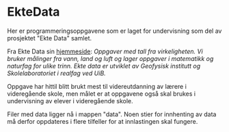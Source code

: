 # EkteData
Her er programmeringsoppgavene som er laget for undervisning som del av prosjektet "Ekte Data" samlet. 

Fra Ekte Data sin [hjemmeside](https://ektedata.uib.no/):
*Oppgaver med tall fra virkeligheten. Vi bruker målinger fra vann, land og luft og lager oppgaver i matematikk og naturfag for ulike trinn. Ekte data er utviklet av Geofysisk institutt og Skolelaboratoriet i realfag ved UiB.*

Oppgave har hittil blitt brukt mest til videreutdanning av lærere i videregående skole, men målet er at oppgavene også skal brukes i undervisning av elever i videregående skole.  

Filer med data ligger nå i mappen "data". Noen stier for innhenting av data må derfor oppdateres i flere tilfeller for at innlastingen skal fungere. 
